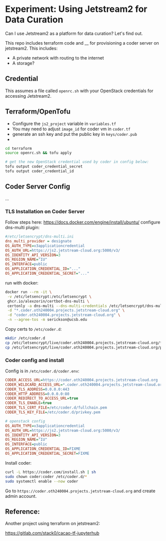 # Experiment: Using Jetstream2 for Data Curation

Can I use Jetstream2 as a platform for data curation? Let's find out.

This repo includes terraform code and __ for provisioning a coder server on jetstream2. This includes:

- A private network with routing to the internet
- A storage?

## Credential

This assumes a file called `openrc.sh` with your OpenStack credentials for accessing Jetstream2.

## Terraform/OpenTofu

- Configure the `js2_project` variable in `variables.tf`
- You may need to adjust `image_id` for coder vm in `coder.tf`
- generate an ssh key and put the public key in `keys/coder.pub`
- 
```sh
cd terraform
source openrc.sh && tofu apply

# get the new OpenStack credential used by coder in config below:
tofu output coder_credential_secret
tofu output coder_credential_id
```

## Coder Server Config

... 

### TLS Installation on Coder Server

Follow steps here: https://docs.docker.com/engine/install/ubuntu/
configure dns-multi plugin:

```ini
#/etc/letsencrypt/dns-multi.ini
dns_multi_provider = designate
OS_AUTH_TYPE=v3applicationcredential
OS_AUTH_URL=https://js2.jetstream-cloud.org:5000/v3/
OS_IDENTITY_API_VERSION=3
OS_REGION_NAME="IU"
OS_INTERFACE=public
OS_APPLICATION_CREDENTIAL_ID="..."
OS_APPLICATION_CREDENTIAL_SECRET="..."
```

run with docker: 
```sh
docker run --rm -it \
 -v /etc/letsencrypt:/etc/letsencrypt \
 ghcr.io/alexzorin/certbot-dns-multi \
 certonly -a dns-multi --dns-multi-credentials /etc/letsencrypt/dns-multi.ini \
 -d "*.coder.oth240004.projects.jetstream-cloud.org" \
 -d "coder.oth240004.projects.jetstream-cloud.org" \
 -n --agree-tos -m serickson@ucsb.edu
```

Copy certs to `/etc/coder.d`:

```sh
mkdir /etc/coder.d
cp /etc/letsencrypt/live/coder.oth240004.projects.jetstream-cloud.org/fullchain.pem /etc/coder.d/
cp /etc/letsencrypt/live/coder.oth240004.projects.jetstream-cloud.org/privkey.pem   /etc/coder.d/
```

### Coder config and install

Config is in `/etc/coder.d/coder.env`:

```ini
CODER_ACCESS_URL=https://coder.oth240004.projects.jetstream-cloud.org
CODER_WILDCARD_ACCESS_URL=*.coder.oth240004.projects.jetstream-cloud.org
CODER_TLS_ADDRESS=0.0.0.0:443
CODER_HTTP_ADDRESS=0.0.0.0:80
CODER_REDIRECT_TO_ACCESS_URL=true
CODER_TLS_ENABLE=true
CODER_TLS_CERT_FILE=/etc/coder.d/fullchain.pem
CODER_TLS_KEY_FILE=/etc/coder.d/privkey.pem

# openstack config
OS_AUTH_TYPE=v3applicationcredential
OS_AUTH_URL=https://js2.jetstream-cloud.org:5000/v3/
OS_IDENTITY_API_VERSION=3
OS_REGION_NAME="IU"
OS_INTERFACE=public
OS_APPLICATION_CREDENTIAL_ID=FIXME
OS_APPLICATION_CREDENTIAL_SECRET=FIXME
```

Install coder:

```sh
curl -L https://coder.com/install.sh | sh
sudo chown coder:coder /etc/coder.d/*
sudo systemctl enable --now coder
```

Go to `https://coder.oth240004.projects.jetstream-cloud.org` and create admin account.

## Reference:

Another project using terraform on jetstream2:

https://gitlab.com/stack0/cacao-tf-jupyterhub